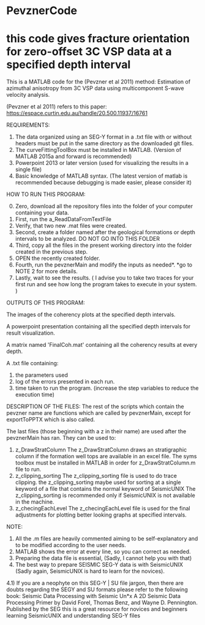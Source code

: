 # PevznerCode
# this code gives fracture orientation for zero-offset 3C VSP data at a specified depth interval

This is a MATLAB code for the (Pevzner et al 2011) method: Estimation of azimuthal anisotropy from 3C VSP data using multicomponent S-wave velocity analysis.

(Pevzner et al 2011) refers to this paper: https://espace.curtin.edu.au/handle/20.500.11937/16761

REQUIREMENTS:
1) The data organized using an SEG-Y format in a .txt file with or without headers must be put in the same directory as the downloaded git files.
2) The curveFittingToolBox must be installed in MATLAB. (Version of MATLAB 2015a and forward is recommended)
3) Powerpoint 2013 or later version (used for visualizing the results in a single file)
4) Basic knowledge of MATLAB syntax. (The latest version of matlab is recommended because debugging is made easier, please consider it)

HOW TO RUN THIS PROGRAM:

0) Zero, download all the repository files into the folder of your computer containing your data.
1) First, run the a_ReadDataFromTextFile
2) Verify, that two new .mat files were created. 
3) Second, create a folder named after the geological formations or depth intervals to be analyzed. DO NOT GO INTO THIS FOLDER
4) Third, copy all the files in the present working directory into the folder created in the previous step.
5) OPEN the recently created folder.
6) Fourth, run the pevznerMain and modify the inputs as needed*. *go to NOTE 2 for more details.
7) Lastly, wait to see the results. ( I advise you to take two traces for your first run and see how long the program takes to execute in your system. ) 

OUTPUTS OF THIS PROGRAM:

The images of the coherency plots at the specified depth intervals.

A powerpoint presentation containing all the specified depth intervals for result visualization.

A matrix named 'FinalCoh.mat' containing all the coherency results at every depth.

A .txt file containing:
1) the parameters used
2) log of the errors presented in each run.
3) time taken to run the program. (increase the step variables to reduce the execution time)

DESCRIPTION OF THE FILES:
The rest of the scripts which contain the pevzner name are functions which are called by pevznerMain, except for exportToPPTX which is also called.

The last files (those beginning with a z in their name) are used after the pevznerMain has ran. They can be used to:
1) z_DrawStratColumn
The z_DrawStratColumn draws an stratigraphic column if the formation well tops are available in an excel file.
The syms toolbox must be installed in MATLAB in order for z_DrawStratColumn.m file to run. 
2) z_clipping_sorting
The z_clipping_sorting file is used to do trace clipping.
the z_clipping_sorting maybe used for sorting at a single keyword of a file that contains the normal keyword of SeismicUNIX
The z_clipping_sorting is recommended only if SeismicUNIX is not available in the machine.
3) z_checingEachLevel
The z_checingEachLevel file is used for the final adjustments for plotting better looking graphs at specified intervals.

NOTE:
1) All the .m files are heavily commented aiming to be self-explanatory and to be modified according to the user needs.
2) MATLAB shows the error at every line, so you can correct as needed.
3) Preparing the data file is essential, (Sadly, I cannot help you with that) 
4) The best way to prepare SEISMIC SEG-Y data is with SeismicUNIX (Sadly again, SeismicUNIX is hard to learn for the novices).

4.1) If you are a neophyte on this SEG-Y | SU file jargon, then there are doubts regarding the SEGY and SU formats please refer to the following book:
Seismic Data Processing with Seismic Un*x A 2D Seismic Data Processing Primer by David Forel, Thomas Benz, and Wayne D. Pennington.
Published by the SEG this is a great resource for novices and beginners learning SeismicUNIX and understanding SEG-Y files
